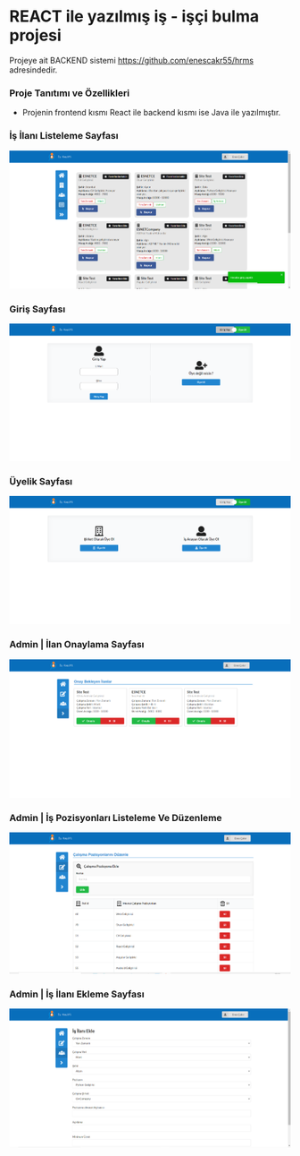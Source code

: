 <h1>REACT ile yazılmış iş - işçi bulma projesi</h1>

Projeye ait BACKEND sistemi https://github.com/enescakr55/hrms adresindedir.

### Proje Tanıtımı ve Özellikleri

- Projenin frontend kısmı React ile backend kısmı ise Java ile yazılmıştır.







<h3>İş İlanı Listeleme Sayfası</h3>

![1](https://raw.githubusercontent.com/enescakr55/HRMS-Frontend/master/OrnekResimler/jobadvert-list.png)

<h3>Giriş Sayfası</h3>

![1](https://raw.githubusercontent.com/enescakr55/HRMS-Frontend/master/OrnekResimler/sign-in.png)

<h3>Üyelik Sayfası</h3>

![1](https://raw.githubusercontent.com/enescakr55/HRMS-Frontend/master/OrnekResimler/sign-up.png)

<h3>Admin | İlan Onaylama Sayfası</h3>

![1](https://raw.githubusercontent.com/enescakr55/HRMS-Frontend/master/OrnekResimler/job-approve-adminPage.png)

<h3>Admin | İş Pozisyonları Listeleme Ve Düzenleme</h3>

![1](https://github.com/enescakr55/HRMS-Frontend/blob/master/OrnekResimler/job-roles-adminPage.png)

<h3>Admin | İş İlanı Ekleme Sayfası</h3>

![1](https://github.com/enescakr55/HRMS-Frontend/blob/master/OrnekResimler/add-job-advert-adminPage.png)
